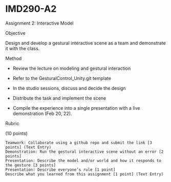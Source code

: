 # IMD290-A2
Assignment 2: Interactive Model

Objective

Design and develop a gestural interactive scene as a team and demonstrate it with the class.

 

Method

- Review the lecture on modeling and gestural interaction 

- Refer to the GesturalControl_Unity.git template

- In the studio sessions, discuss and decide the design

- Distribute the task and implement the scene

- Compile the experience into a single presentation with a live demonstration (Feb 20, 22).

Rubric

(10 points)

    Teamwork: Collaborate using a github repo and submit the link [3 points] (Text Entry)
    Demonstration: Run the gestural interactive scene without an error [2 points]
    Presentation: Describe the model and/or world and how it responds to the gesture [3 points]
    Presentation: Describe everyone’s rule [1 point]
    Describe what you learned from this assignment [1 point] (Text Entry)
